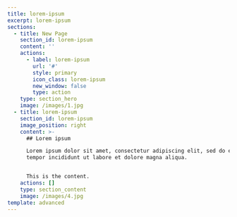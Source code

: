 ```yaml
---
title: lorem-ipsum
excerpt: lorem-ipsum
sections:
  - title: New Page
    section_id: lorem-ipsum
    content: ''
    actions:
      - label: lorem-ipsum
        url: '#'
        style: primary
        icon_class: lorem-ipsum
        new_window: false
        type: action
    type: section_hero
    image: /images/1.jpg
  - title: lorem-ipsum
    section_id: lorem-ipsum
    image_position: right
    content: >-
      ## Lorem ipsum

      Lorem ipsum dolor sit amet, consectetur adipiscing elit, sed do eiusmod
      tempor incididunt ut labore et dolore magna aliqua.


      This is the content.
    actions: []
    type: section_content
    image: /images/4.jpg
template: advanced
---
```

